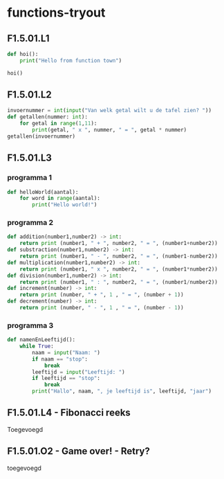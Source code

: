 # functions-tryout
## F1.5.01.L1
```python
def hoi():
    print("Hello from function town")

hoi() 
```
## F1.5.01.L2
```python
invoernummer = int(input("Van welk getal wilt u de tafel zien? "))
def getallen(nummer: int):
    for getal in range(1,11):
        print(getal, " x ", nummer, " = ", getal * nummer)
getallen(invoernummer)
```
## F1.5.01.L3
### programma 1
```python
def helloWorld(aantal):
    for word in range(aantal):
        print("Hello world!")
```
### programma 2
```python 
def addition(number1,number2) -> int:    
    return print (number1, " + ", number2, " = ", (number1+number2))
def substraction(number1,number2) -> int:    
    return print (number1, " - ", number2, " = ", (number1-number2))
def multiplication(number1,number2) -> int:    
    return print (number1, " x ", number2, " = ", (number1*number2))
def division(number1,number2) -> int:    
    return print (number1, " : ", number2, " = ", (number1/number2))
def increment(number) -> int:
    return print (number, " + ", 1 , " = ", (number + 1))
def decrement(number) -> int:
    return print (number, " - ", 1 , " = ", (number - 1))
```
### programma 3
```python
def namenEnLeeftijd():    
    while True:
        naam = input("Naam: ")
        if naam == "stop":
            break
        leeftijd = input("Leeftijd: ")
        if leeftijd == "stop":
            break
        print("Hallo", naam, ", je leeftijd is", leeftijd, "jaar")
```
## F1.5.01.L4 - Fibonacci reeks
Toegevoegd

## F1.5.01.O2 - Game over! - Retry?
toegevoegd
